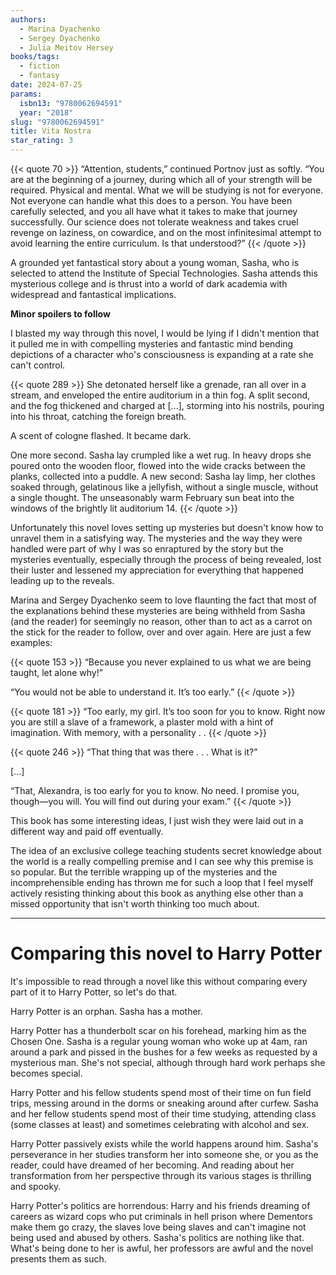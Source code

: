 ```yaml
---
authors:
  - Marina Dyachenko
  - Sergey Dyachenko
  - Julia Meitov Hersey
books/tags:
  - fiction
  - fantasy
date: 2024-07-25
params:
  isbn13: "9780062694591"
  year: "2018"
slug: "9780062694591"
title: Vita Nostra
star_rating: 3
---
```


{{< quote 70 >}}
“Attention, students,” continued Portnov just as softly. “You are at the beginning of a journey, during which all of your strength will be required. Physical and mental. What we will be studying is not for everyone. Not everyone can handle what this does to a person. You have been carefully selected, and you all have what it takes to make that journey successfully. Our science does not tolerate weakness and takes cruel revenge on laziness, on cowardice, and on the most infinitesimal attempt to avoid learning the entire curriculum. Is that understood?”
{{< /quote >}}

A grounded yet fantastical story about a young woman, Sasha, who is selected to attend the Institute of Special Technologies. Sasha attends this mysterious college and is thrust into a world of dark academia with widespread and fantastical implications. 

<!--more-->

**Minor spoilers to follow**

I blasted my way through this novel, I would be lying if I didn't mention that it pulled me in with compelling mysteries and fantastic mind bending depictions of a character who's consciousness is expanding at a rate she can't control.

{{< quote 289 >}}
She detonated herself like a grenade, ran all over in a stream, and enveloped the entire auditorium in a thin fog. A split second, and the fog thickened and charged at [...], storming into his nostrils, pouring into his throat, catching the foreign breath.

A scent of cologne flashed. It became dark.

One more second. Sasha lay crumpled like a wet rug. In heavy drops she poured onto the wooden floor, flowed into the wide cracks between the planks, collected into a puddle. A new second: Sasha lay limp, her clothes soaked through, gelatinous like a jellyfish, without a single muscle, without a single thought. The unseasonably warm February sun beat into the windows of the brightly lit auditorium 14.
{{< /quote >}}

Unfortunately this novel loves setting up mysteries but doesn't know how to unravel them in a satisfying way. The mysteries and the way they were handled were part of why I was so enraptured by the story but the mysteries eventually, especially through the process of being revealed, lost their luster and lessened my appreciation for everything that happened leading up to the reveals. 

Marina and Sergey Dyachenko seem to love flaunting the fact that most of the explanations behind these mysteries are being withheld from Sasha (and the reader) for seemingly no reason, other than to act as a carrot on the stick for the reader to follow, over and over again. Here are just a few examples:

{{< quote 153 >}}
“Because you never explained to us what we are being taught, let alone why!”

“You would not be able to understand it. It’s too early.”
{{< /quote >}}

{{< quote 181 >}}
“Too early, my girl. It’s too soon for you to know. Right now you are still a slave of a framework, a plaster mold with a hint of imagination. With memory, with a personality . . 
{{< /quote >}}

{{< quote 246 >}}
“That thing that was there . . . What is it?”

[...]

“That, Alexandra, is too early for you to know. No need. I promise you, though—you will. You will find out during your exam.”
{{< /quote >}}

This book has some interesting ideas, I just wish they were laid out in a different way and paid off eventually.

The idea of an exclusive college teaching students secret knowledge about the world is a really compelling premise and I can see why this premise is so popular. But the terrible wrapping up of the mysteries and the incomprehensible ending has thrown me for such a loop that I feel myself actively resisting thinking about this book as anything else other than a missed opportunity that isn't worth thinking too much about.

---

# Comparing this novel to Harry Potter


It's impossible to read through a novel like this without comparing every part of it to Harry Potter, so let's do that.

Harry Potter is an orphan. Sasha has a mother.

Harry Potter has a thunderbolt scar on his forehead, marking him as the Chosen One. Sasha is a regular young woman who woke up at 4am, ran around a park and pissed in the bushes for a few weeks as requested by a mysterious man. She's not special, although through hard work perhaps she becomes special.

Harry Potter and his fellow students spend most of their time on fun field trips, messing around in the dorms or sneaking around after curfew. Sasha and her fellow students spend most of their time studying, attending class (some classes at least) and sometimes celebrating with alcohol and sex.

Harry Potter passively exists while the world happens around him. Sasha's perseverance in her studies transform her into someone she, or you as the reader, could have dreamed of her becoming. And reading about her transformation from her perspective through its various stages is thrilling and spooky.

Harry Potter's politics are horrendous: Harry and his friends dreaming of careers as wizard cops who put criminals in hell prison where Dementors make them go crazy, the slaves love being slaves and can't imagine not being used and abused by others. Sasha's politics are nothing like that. What's being done to her is awful, her professors are awful and the novel presents them as such.